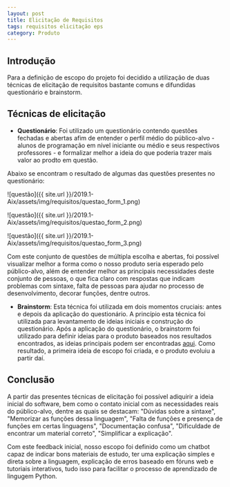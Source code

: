 ```yaml
---
layout: post
title: Elicitação de Requisitos
tags: requisitos elicitação eps 
category: Produto
---
```


## Introdução

Para a definição de escopo do projeto foi decidido a utilização de duas técnicas de elicitação de requisitos bastante comuns e difundidas questionário e brainstorm.

## Técnicas de elicitação

- **Questionário**: Foi utilizado um questionário contendo questões fechadas e abertas afim de entender o perfil médio do público-alvo - alunos de programação em nível iniciante ou médio e seus respectivos professores - e formalizar melhor a ideia do que poderia trazer mais valor ao prodto em questão.

Abaixo se encontram o resultado de algumas das questões presentes no questionário:

![questão]({{ site.url }}/2019.1-Aix/assets/img/requisitos/questao_form_1.png)

![questão]({{ site.url }}/2019.1-Aix/assets/img/requisitos/questao_form_2.png)

![questão]({{ site.url }}/2019.1-Aix/assets/img/requisitos/questao_form_3.png)

Com este conjunto de questões de múltipla escolha e abertas, foi possível visualizar melhor a forma como o nosso produto seria esperado pelo público-alvo, além de entender melhor as principais necessidades deste conjunto de pessoas, o que fica claro com respostas que indicam problemas com sintaxe, falta de pessoas para ajudar no processo de desenvolvimento, decorar funções, dentre outros.

- **Brainstorm**: Esta técnica foi utilizada em dois momentos cruciais: antes e depois da aplicação do questionário. A princípio esta técnica foi utilizada para levantamento de ideias iniciais e construção do questionário. Após a aplicação do questionário, o brainstorm foi utilizado para definir ideias para o produto baseados nos resultados encontrados, as ideias principais podem ser encontradas [aqui](https://docs.google.com/document/d/1ukiJ-Ey-jMqDXRfZNg1u4mDvyFxBAwNNXWEeehiBnnw/edit?usp=sharing). Como resultado, a primeira ideia de escopo foi criada, e o produto evoluiu a partir daí.


## Conclusão

A partir das presentes técnicas de elicitação foi possível adiquirir a ideia inicial do software, bem como o contato inicial com as necessidades reais do público-alvo, dentre as quais se destacam: "Dúvidas sobre a sintaxe", "Memorizar as funções dessa linguagem", "Falta de funções e presença de funções em certas linguagens", "Documentação confusa", "Dificuldade de encontrar um material correto", "Simplificar a explicação".

Com este feedback inicial, nosso escopo foi definido como um chatbot capaz de indicar bons materiais de estudo, ter uma explicação simples e direta sobre a linguagem, explicação de erros baseado em fóruns web e tutoriais interativos, tudo isso para facilitar o processo de aprendizado de lingugem Python.